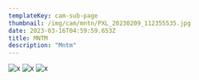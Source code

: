 ```yaml
---
templateKey: cam-sub-page
thumbnail: /img/cam/mntn/PXL_20230209_112355535.jpg
date: 2023-03-16T04:59:59.653Z
title: MNTM 
description: "Mntm"
---
```



![x](/img/cam/mntn/PXL_20230208_160921082.jpg)
![x](/img/cam/mntn/PXL_20230206_064849554.jpg)
![x](/img/cam/mntn/PXL_20230209_112355535.jpg)